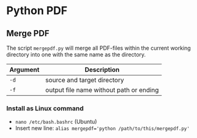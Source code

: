 # Python PDF

## Merge PDF

The script `mergepdf.py` will merge all PDF-files within the current working directory into one with the same name as the directory.

| Argument | Description                             |
| -------- | --------------------------------------- |
| `-d`     | source and target directory             |
| `-f`     | output file name without path or ending |

### Install as Linux command

- `nano /etc/bash.bashrc` (Ubuntu)
- Insert new line: `alias mergepdf='python /path/to/this/mergepdf.py'`
